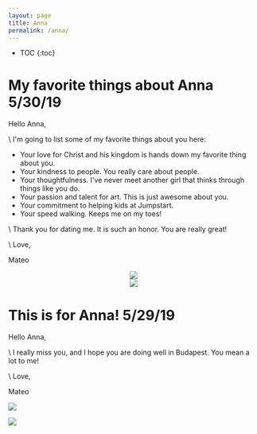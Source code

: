 ```yaml
---
layout: page
title: Anna
permalink: /anna/
---
```


* TOC
{:toc}

# My favorite things about Anna 5/30/19

Hello Anna,

\\
I'm going to list some of my favorite things about you here:
* Your love for Christ and his kingdom is hands down my favorite thing about you.
* Your kindness to people. You really care about people.
* Your thoughtfulness. I've never meet another girl that thinks through things like you do.
* Your passion and talent for art. This is just awesome about you.
* Your commitment to helping kids at Jumpstart.
* Your speed walking. Keeps me on my toes!

\\
Thank you for dating me. It is such an honor. You are really great!

\\
Love,

Mateo

<div class="separator" style="clear: both; text-align: center;">
<a href='https://photos.app.goo.gl/xiJP56Mo5WyrT8BaA'><img src='https://lh3.googleusercontent.com/PLOeBUfsoQUY8squbP3RMRMNHCd5witSWqQP-mHeRLEZ37tcOBI7ZlOaEJ7d97Z6E7kmxRkBzQXps1UqDFWFMe2qUTbzjQdp3n616KHu5JO7msa4AJvi-UCmsRBhn4xck2fPH_AHMMA=w2400' style="max-width: 49%; position: relative;"/></a>
</div>
<div class="separator" style="clear: both; text-align: center;">
<a href='https://photos.app.goo.gl/mU2rJQQyoAYj2nUk7'><img src='https://lh3.googleusercontent.com/uZp-LR-gTNTTQt0frrKlLGlND9VBP3iE8FjWeAgnpic_JrGg8G0EKwF1dKA0IVtB2HUus3qK3y2ZLMp8vvgT3pD9FOS1K_d3AJX1xcixfDdTycAVqZNiNuHahlI4kREqOzo6EXS49Xw=w2400' style="max-width: 49%; position: relative;"/></a>
</div>


# This is for Anna! 5/29/19

Hello Anna,

\\
I really miss you, and I hope you are doing well in Budapest. You mean a lot to me!

\\
Love,

Mateo

<a href='https://photos.google.com/share/AF1QipNkiByoSMwo3-84gmvBPQ25UVTVyEnCg_UrhJWJOpCvpoMrnTJ7GP9na7_7wNvpyw?key=bThVQzE4MDlueXhId0VFaWFhWWFaZzVVdVk2Qkh3&source=ctrlq.org'><img src='https://lh3.googleusercontent.com/iT_nsU3yt7bkQdy-Ue_ZdR7mjmT4Dfscj5lpQqYm4jiiTDJGm5rHsl-Q1HkXOVsa4rNDe7ULaqFTgSvKlO7MiXEn4Rq6c9Q42Ow0trzXy_3GL_T8PryF2q7BujXQYffMhOWLh2GtAkw=w2400' /></a>

<a href='https://photos.google.com/share/AF1QipMMZp7qnjV-8ncePjSTeUc3OMpfzm_kxbgKqOTQteJViMc5oQnLme7pFa7ORwVH2w?key=U1Y3Y0lMLTd0dXJJakRBXzVWVEVDWFEzUVJuZHF3&source=ctrlq.org'><img src='https://lh3.googleusercontent.com/sjPBzQQ-Lpv2DDxpmGJa5YmllqHbTOXgCR9omdZBt0kxc7rj-v2nOZw0EZfEQtT3SLEegnlmNWEmaG0-U0ghhuOAYMBjfhsD35PT_8Kfx_Xor4CGFfJIsjN4I8VTpF_C8OCK6UDMzVM=w2400' /></a>